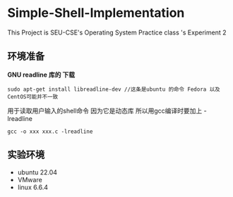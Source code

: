 # Simple-Shell-Implementation
This Project is SEU-CSE's  Operating System Practice class 's Experiment 2

## 环境准备
**GNU readline 库的 下载**
```
sudo apt-get install libreadline-dev //这条是ubuntu 的命令 Fedora 以及 CentOS可能并不一致
```
用于读取用户输入的shell命令
因为它是动态库 所以用gcc编译时要加上 -lreadline
```
gcc -o xxx xxx.c -lreadline
```
## 实验环境
* ubuntu 22.04
* VMware 
* linux 6.6.4
